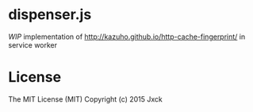 # dispenser.js

*WIP* implementation of http://kazuho.github.io/http-cache-fingerprint/ in service worker

# License

The MIT License (MIT)
Copyright (c) 2015 Jxck
